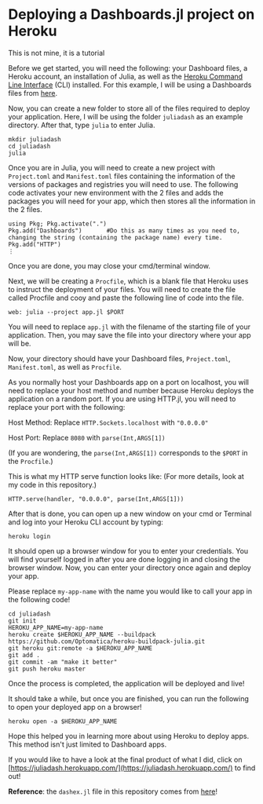 # Deploying a Dashboards.jl project on Heroku

This is not mine, it is a tutorial

Before we get started, you will need the following: your Dashboard files, a Heroku account, an installation of Julia, as well as the [Heroku Command Line Interface](https://devcenter.heroku.com/articles/heroku-cli#download-and-install) (CLI) installed. For this example, I will be using a Dashboards files from [here](https://github.com/waralex/DashboardsExamples/blob/master/dash_tutorial/5_interactive_graphing_2.jl).

Now, you can create a new folder to store all of the files required to deploy your application. Here, I will be using the folder `juliadash` as an example directory. After that, type `julia` to enter Julia.

```
mkdir juliadash
cd juliadash
julia
```
Once you are in Julia, you will need to create a new project with `Project.toml` and `Manifest.toml` files containing the information of the versions of packages and registries you will need to use. The following code activates your new environment with the 2 files and adds the packages you will need for your app, which then stores all the information in the 2 files.

```
using Pkg; Pkg.activate(".")
Pkg.add("Dashboards")       #Do this as many times as you need to, changing the string (containing the package name) every time.
Pkg.add("HTTP")
⋮
```
Once you are done, you may close your cmd/terminal window.

Next, we will be creating a `Procfile`, which is a blank file that Heroku uses to instruct the deployment of your files.
You will need to create the file called Procfile and cooy and paste the following line of code into the file.
```
web: julia --project app.jl $PORT
```
You will need to replace `app.jl` with the filename of the starting file of your application.
Then, you may save the file into your directory where your app will be.

Now, your directory should have your Dashboard files, `Project.toml`, `Manifest.toml`, as well as `Procfile`.

As you normally host your Dashboards app on a port on localhost, you will need to replace your host method and number because Heroku deploys the application on a random port. If you are using HTTP.jl, you will need to replace your port with the following:

Host Method: Replace `HTTP.Sockets.localhost` with `"0.0.0.0"`

Host Port: Replace `8080` with `parse(Int,ARGS[1])`

(If you are wondering, the `parse(Int,ARGS[1])` corresponds to the `$PORT` in the `Procfile`.)

This is what my HTTP serve function looks like: (For more details, look at my code in this repository.)
```
HTTP.serve(handler, "0.0.0.0", parse(Int,ARGS[1]))
```

After that is done, you can open up a new window on your cmd or Terminal and log into your Heroku CLI account by typing:
```
heroku login
```
It should open up a browser window for you to enter your credentials. You will find yourself logged in after you are done logging in and closing the browser window. Now, you can enter your directory once again and deploy your app.

Please replace `my-app-name` with the name you would like to call your app in the following code!

```
cd juliadash
git init
HEROKU_APP_NAME=my-app-name
heroku create $HEROKU_APP_NAME --buildpack https://github.com/Optomatica/heroku-buildpack-julia.git
git heroku git:remote -a $HEROKU_APP_NAME
git add .
git commit -am "make it better"
git push heroku master
```
Once the process is completed, the application will be deployed and live!

It should take a while, but once you are finished, you can run the following to open your deployed app on a browser!

```
heroku open -a $HEROKU_APP_NAME
```
Hope this helped you in learning more about using Heroku to deploy apps. This method isn't just limited to Dashboard apps.

If you would like to have a look at the final product of what I did, click on [https://juliadash.herokuapp.com/](https://juliadash.herokuapp.com/) to find out!

**Reference**: the `dashex.jl` file in this repository comes from [here](https://github.com/waralex/DashboardsExamples/blob/master/dash_tutorial/5_interactive_graphing_2.jl)!
